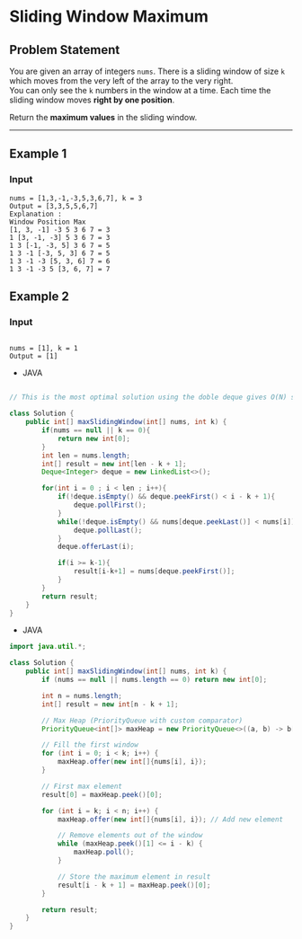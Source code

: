 # Sliding Window Maximum

## Problem Statement

You are given an array of integers `nums`. There is a sliding window of size `k` which moves from the very left of the array to the very right.  
You can only see the `k` numbers in the window at a time. Each time the sliding window moves **right by one position**.

Return the **maximum values** in the sliding window.

---

## Example 1

### **Input**

```plaintext
nums = [1,3,-1,-3,5,3,6,7], k = 3
Output = [3,3,5,5,6,7]
Explanation :
Window Position	Max
[1, 3, -1] -3 5 3 6 7 =	3
1 [3, -1, -3] 5 3 6 7 =	3
1 3 [-1, -3, 5] 3 6 7 =	5
1 3 -1 [-3, 5, 3] 6 7 =	5
1 3 -1 -3 [5, 3, 6] 7 =	6
1 3 -1 -3 5 [3, 6, 7] =	7

```

## Example 2

### **Input**

```plaintext

nums = [1], k = 1
Output = [1]

```

- JAVA

```java

// This is the most optimal solution using the doble deque gives O(N) solution

class Solution {
    public int[] maxSlidingWindow(int[] nums, int k) {
        if(nums == null || k == 0){
            return new int[0];
        }
        int len = nums.length;
        int[] result = new int[len - k + 1];
        Deque<Integer> deque = new LinkedList<>();

        for(int i = 0 ; i < len ; i++){
            if(!deque.isEmpty() && deque.peekFirst() < i - k + 1){
                deque.pollFirst();
            }
            while(!deque.isEmpty() && nums[deque.peekLast()] < nums[i]){
                deque.pollLast();
            }
            deque.offerLast(i);

            if(i >= k-1){
                result[i-k+1] = nums[deque.peekFirst()];
            }
        }
        return result;
    }
}
```

- JAVA

<!-- This can be used by the maxheap gives O(N log K) -->

```java
import java.util.*;

class Solution {
    public int[] maxSlidingWindow(int[] nums, int k) {
        if (nums == null || nums.length == 0) return new int[0];

        int n = nums.length;
        int[] result = new int[n - k + 1];

        // Max Heap (PriorityQueue with custom comparator)
        PriorityQueue<int[]> maxHeap = new PriorityQueue<>((a, b) -> b[0] - a[0]);

        // Fill the first window
        for (int i = 0; i < k; i++) {
            maxHeap.offer(new int[]{nums[i], i});
        }

        // First max element
        result[0] = maxHeap.peek()[0];

        for (int i = k; i < n; i++) {
            maxHeap.offer(new int[]{nums[i], i}); // Add new element

            // Remove elements out of the window
            while (maxHeap.peek()[1] <= i - k) {
                maxHeap.poll();
            }

            // Store the maximum element in result
            result[i - k + 1] = maxHeap.peek()[0];
        }

        return result;
    }
}

```


